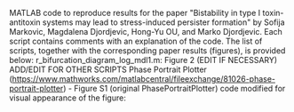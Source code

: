 MATLAB code to reproduce results for the paper "Bistability in type I toxin-antitoxin systems may lead to stress-induced persister formation" by Sofija Markovic, Magdalena Djordjevic, Hong-Yu OU, and Marko Djordjevic. Each script contains comments with an explanation of the code. The list of scripts, together with the corresponding paper results (figures), is provided below:
r_bifurcation_diagram_log_mdl1.m: Figure 2 (EDIT IF NECESSARY)
ADD/EDIT FOR OTHER SCRIPTS
Phase Portrait Plotter (https://www.mathworks.com/matlabcentral/fileexchange/81026-phase-portrait-plotter) - Figure S1 (original PhasePortraitPlotter) code modified for visual appearance of the figure: 
